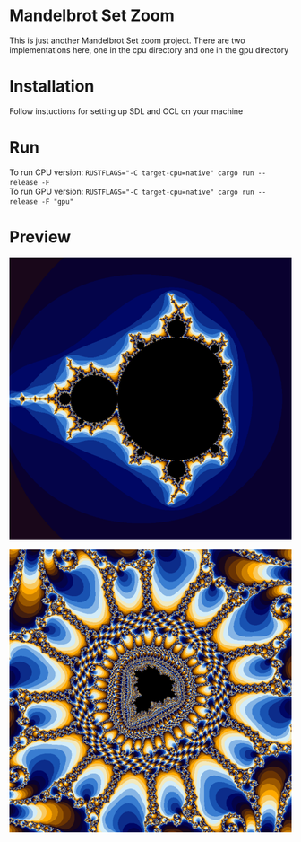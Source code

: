 # Mandelbrot Set Zoom

This is just another Mandelbrot Set zoom project.
There are two implementations here, one in the cpu directory and one in the gpu directory

# Installation
Follow instuctions for setting up SDL and OCL on your machine

# Run 
To run CPU version: `RUSTFLAGS="-C target-cpu=native" cargo run --release -F`  
To run GPU version: `RUSTFLAGS="-C target-cpu=native" cargo run --release -F "gpu"`


# Preview
![](/mandelbrot.png )

![](/mandelbrot2.png)